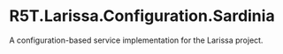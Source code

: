 # R5T.Larissa.Configuration.Sardinia
A configuration-based service implementation for the Larissa project.
